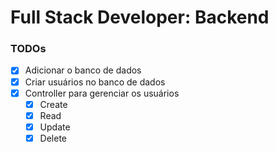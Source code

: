 # Full Stack Developer: Backend

### TODOs

- [x] Adicionar o banco de dados
- [x] Criar usuários no banco de dados
- [x] Controller para gerenciar os usuários
  - [x] Create
  - [x] Read
  - [x] Update
  - [x] Delete
